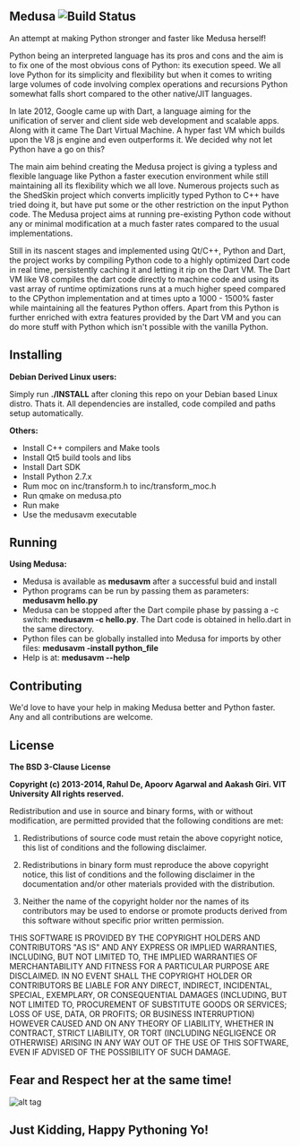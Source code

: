 ## Medusa ![Build Status](https://travis-ci.org/facebook/hhvm.svg)

An attempt at making Python stronger and faster like Medusa herself!

Python being an interpreted language has its pros and cons and the aim is to fix one of the most obvious cons of Python: its execution speed.
We all love Python for its simplicity and flexibility but when it comes to writing large volumes of code involving complex operations and recursions Python somewhat falls short compared to the other native/JIT languages.

In late 2012, Google came up with Dart, a language aiming for the unification of server and client side web development and scalable apps. Along with it came The Dart Virtual Machine. A hyper fast VM which builds upon the V8 js engine and even outperforms it. We decided why not let Python have a go on this?

The main aim behind creating the Medusa project is giving a typless and flexible language like Python a faster execution environment while still maintaining all its flexibility which we all love. Numerous projects such as the ShedSkin project which converts implicitly typed Python to C++ have tried doing it, but have put some or the other restriction on the input Python code. The Medusa project aims at running pre-existing Python code without any or minimal modification at a much faster rates compared to the usual implementations.

Still in its nascent stages and implemented using Qt/C++, Python and Dart, the project works by compiling Python code to a highly optimized Dart code in real time, persistently caching it and letting it rip on the Dart VM. The Dart VM like V8 compiles the dart code directly to machine code and using its vast array of runtime optimizations runs at a much higher speed compared to the CPython implementation and at times upto a 1000 - 1500% faster while maintaining all the features Python offers. Apart from this Python is further enriched with extra features provided by the Dart VM and you can do more stuff with Python which isn't possible with the vanilla Python.

## Installing

<b>Debian Derived Linux users:</b>

Simply run <b>./INSTALL</b> after cloning this repo on your Debian based Linux distro. Thats it. All dependencies are installed, code compiled and paths setup automatically.

<b>Others:</b>
* Install C++ compilers and Make tools
* Install Qt5 build tools and libs
* Install Dart SDK
* Install Python 2.7.x
* Rum moc on inc/transform.h to inc/transform_moc.h
* Run qmake on medusa.pto
* Run make
* Use the medusavm executable


## Running

<b>Using Medusa:</b>
* Medusa is available as <b>medusavm</b> after a successful buid and install
* Python programs can be run by passing them as parameters: <b>medusavm hello.py</b>
* Medusa can be stopped after the Dart compile phase by passing a -c switch: <b>medusavm -c hello.py</b>. The Dart code is obtained in hello.dart in the same directory.
* Python files can be globally installed into Medusa for imports by other files: <b>medusavm -install python_file</b>
* Help is at: <b>medusavm --help</b>

## Contributing

We'd love to have your help in making Medusa better and Python faster. Any and all contributions are welcome.

## License

<b>The BSD 3-Clause License</b>

<b>Copyright (c) 2013-2014, Rahul De, Apoorv Agarwal and Aakash Giri. VIT University
All rights reserved.</b>

Redistribution and use in source and binary forms, with or without modification, are permitted provided that the following conditions are met:

1. Redistributions of source code must retain the above copyright notice, this list of conditions and the following disclaimer.

2. Redistributions in binary form must reproduce the above copyright notice, this list of conditions and the following disclaimer in the documentation and/or other materials provided with the distribution.

3. Neither the name of the copyright holder nor the names of its contributors may be used to endorse or promote products derived from this software without specific prior written permission.

THIS SOFTWARE IS PROVIDED BY THE COPYRIGHT HOLDERS AND CONTRIBUTORS "AS IS" AND ANY EXPRESS OR IMPLIED WARRANTIES, INCLUDING, BUT NOT LIMITED TO, THE IMPLIED WARRANTIES OF MERCHANTABILITY AND FITNESS FOR A PARTICULAR PURPOSE ARE DISCLAIMED. IN NO EVENT SHALL THE COPYRIGHT HOLDER OR CONTRIBUTORS BE LIABLE FOR ANY DIRECT, INDIRECT, INCIDENTAL, SPECIAL, EXEMPLARY, OR CONSEQUENTIAL DAMAGES (INCLUDING, BUT NOT LIMITED TO, PROCUREMENT OF SUBSTITUTE GOODS OR SERVICES; LOSS OF USE, DATA, OR PROFITS; OR BUSINESS INTERRUPTION) HOWEVER CAUSED AND ON ANY THEORY OF LIABILITY, WHETHER IN CONTRACT, STRICT LIABILITY, OR TORT (INCLUDING NEGLIGENCE OR OTHERWISE) ARISING IN ANY WAY OUT OF THE USE OF THIS SOFTWARE, EVEN IF ADVISED OF THE POSSIBILITY OF SUCH DAMAGE.

## Fear and Respect her at the same time!

![alt tag](https://raw.github.com/rahul080327/medusa/master/icon.jpg)

## Just Kidding, Happy Pythoning Yo!